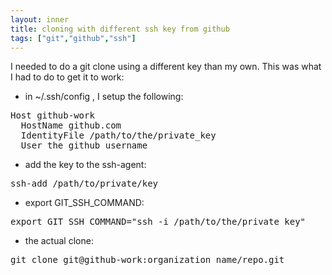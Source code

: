 ```yaml
---
layout: inner
title: cloning with different ssh key from github
tags: ["git","github","ssh"]
---
```

I needed to do a git clone using a different key than my own. This was what I had to do to get it to work:
* in ~/.ssh/config , I setup the following:

<pre>
Host github-work
  HostName github.com
  IdentityFile /path/to/the/private_key
  User the_github_username
</pre>
* add the key to the ssh-agent:
<pre>
ssh-add /path/to/private/key
</pre>

* export GIT_SSH_COMMAND:
<pre>
export GIT_SSH_COMMAND="ssh -i /path/to/the/private_key"
</pre>
* the actual clone:
<pre>
git clone git@github-work:organization_name/repo.git
</pre>
